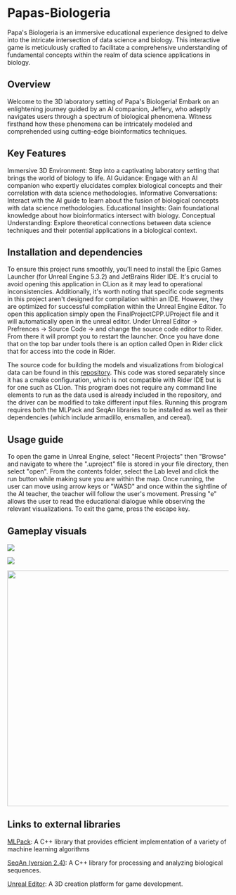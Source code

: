# Papas-Biologeria

Papa's Biologeria is an immersive educational experience designed to delve into the intricate intersection of data science and biology. This interactive game is meticulously crafted to facilitate a comprehensive understanding of fundamental concepts within the realm of data science applications in biology.

## Overview
Welcome to the 3D laboratory setting of Papa's Biologeria! Embark on an enlightening journey guided by an AI companion, Jeffery, who adeptly navigates users through a spectrum of biological phenomena. Witness firsthand how these phenomena can be intricately modeled and comprehended using cutting-edge bioinformatics techniques.

## Key Features
Immersive 3D Environment: Step into a captivating laboratory setting that brings the world of biology to life.
AI Guidance: Engage with an AI companion who expertly elucidates complex biological concepts and their correlation with data science methodologies.
Informative Conversations: Interact with the AI guide to learn about the fusion of biological concepts with data science methodologies.
Educational Insights: Gain foundational knowledge about how  bioinformatics intersect with biology.
Conceptual Understanding: Explore theoretical connections between data science techniques and their potential applications in a biological context.



## Installation and dependencies
To ensure this project runs smoothly, you'll need to install the Epic Games Launcher (for Unreal Engine 5.3.2) and JetBrains Rider IDE. It's crucial to avoid opening this application in CLion as it may lead to operational inconsistencies. Additionally, it's worth noting that specific code segments in this project aren't designed for compilation within an IDE. However, they are optimized for successful compilation within the Unreal Engine Editor. To open this application simply open the FinalProjectCPP.UProject file and it will automatically open in the unreal editor. Under Unreal Editor -> Prefrences -> Source Code -> and change the source code editor to Rider. From there it will prompt you to restart the launcher. Once you have done that on the top bar under tools there is an option called Open in Rider click that for access into the code in Rider. 

The source code for building the models and visualizations from biological data can be found in this [repository](https://github.com/annika6246/BioExploration). This code was stored separately since it has a cmake configuration, which is not compatible with Rider IDE but is for one such as CLion. This program does not require any command line elements to run as the data used is already included in the repository, and the driver can be modified to take different input files. Running this program requires both the MLPack and SeqAn libraries to be installed as well as their dependencies (which include armadillo, ensmallen, and cereal).

## Usage guide
To open the game in Unreal Engine, select "Recent Projects" then "Browse" and navigate to where the ".uproject" file is stored in your file directory, then select "open". From the contents folder, select the Lab level and click the run button while making sure you are within the map. Once running, the user can move using arrow keys or "WASD" and once within the sightline of the AI teacher, the teacher will follow the user's movement. Pressing "e" allows the user to read the educational dialogue while observing the relevant visualizations. To exit the game, press the escape key.



## Gameplay visuals
![](https://im5.ezgif.com/tmp/ezgif-5-e82da92b95.gif)



![](https://im.ezgif.com/tmp/ezgif-1-be8e276c18.gif)


<img src="https://im5.ezgif.com/tmp/ezgif-5-24ef6f9f95.jpg" width="901" height="536"/>


## Links to external libraries
[MLPack](https://github.com/mlpack): A C++ library that provides efficient implementation of a variety of machine learning algorithms

[SeqAn (version 2.4)](https://github.com/seqan): A C++ library for processing and analyzing biological sequences.

[Unreal Editor](https://www.unrealengine.com/en-US/): A 3D creation platform for game development.
